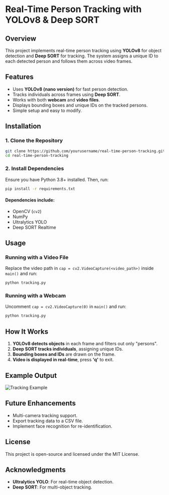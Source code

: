 # Real-Time Person Tracking with YOLOv8 & Deep SORT

## Overview
This project implements real-time person tracking using **YOLOv8** for object detection and **Deep SORT** for tracking. The system assigns a unique ID to each detected person and follows them across video frames.

## Features
- Uses **YOLOv8 (nano version)** for fast person detection.
- Tracks individuals across frames using **Deep SORT**.
- Works with both **webcam** and **video files**.
- Displays bounding boxes and unique IDs on the tracked persons.
- Simple setup and easy to modify.

## Installation
### 1. Clone the Repository
```bash
git clone https://github.com/yourusername/real-time-person-tracking.git
cd real-time-person-tracking
```

### 2. Install Dependencies
Ensure you have Python 3.8+ installed. Then, run:
```bash
pip install -r requirements.txt
```

#### Dependencies include:
- OpenCV (`cv2`)
- NumPy
- Ultralytics YOLO
- Deep SORT Realtime

## Usage
### Running with a Video File
Replace the video path in `cap = cv2.VideoCapture(<video_path>)` inside `main()` and run:
```bash
python tracking.py
```

### Running with a Webcam
Uncomment `cap = cv2.VideoCapture(0)` in `main()` and run:
```bash
python tracking.py
```

## How It Works
1. **YOLOv8 detects objects** in each frame and filters out only "persons".
2. **Deep SORT tracks individuals**, assigning unique IDs.
3. **Bounding boxes and IDs** are drawn on the frame.
4. **Video is displayed in real-time**, press **'q'** to exit.

## Example Output
![Tracking Example](https://via.placeholder.com/800x400.png?text=Tracking+Example)

## Future Enhancements
- Multi-camera tracking support.
- Export tracking data to a CSV file.
- Implement face recognition for re-identification.

## License
This project is open-source and licensed under the MIT License.

## Acknowledgments
- **Ultralytics YOLO**: For real-time object detection.
- **Deep SORT**: For multi-object tracking.
